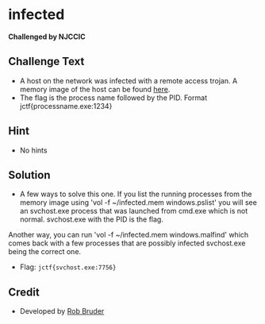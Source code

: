 # infected

**Challenged by NJCCIC**

## Challenge Text
* A host on the network was infected with a remote access trojan.  A memory image of the host can be found [here](https://drive.google.com/drive/folders/1YJN9tqjKSIRcYD3Wb4ZH1xo2DlnCuJEB).
* The flag is the process name followed by the PID.  Format jctf{processname.exe:1234}

## Hint
* No hints

## Solution
* A few ways to solve this one.  If you list the running processes from the memory image using 'vol -f ~/infected.mem windows.pslist' you will see an svchost.exe process that was launched from cmd.exe which is not normal.  svchost.exe with the PID is the flag.

Another way, you can run 'vol -f ~/infected.mem windows.malfind' which comes back with a few processes that are possibly infected svchost.exe being the correct one.


* Flag: `jctf{svchost.exe:7756}`

## Credit
* Developed by [Rob Bruder](https://github.com/njccicrob)
